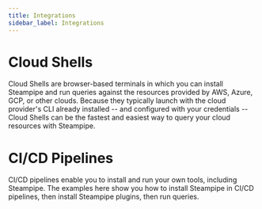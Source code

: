 ```yaml
---
title: Integrations
sidebar_label: Integrations
---
```


# Cloud Shells

Cloud Shells are browser-based terminals in which you can install Steampipe and run queries against the resources provided by AWS, Azure, GCP, or other clouds. Because they typically launch with the cloud provider's CLI already installed -- and configured with your credentials -- Cloud Shells can be the fastest and easiest way to query your cloud resources with Steampipe.

# CI/CD Pipelines

CI/CD pipelines enable you to install and run your own tools, including Steampipe. The examples here show you how to install Steampipe in CI/CD pipelines, then install Steampipe plugins, then run queries.